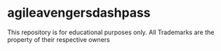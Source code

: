 # agileavengersdashpass

This repository is for educational purposes only. All Trademarks are the property of their respective owners
